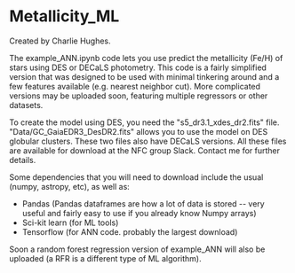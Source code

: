 # Metallicity_ML

Created by Charlie Hughes.

The example_ANN.ipynb code lets you use predict the metallicity (Fe/H) of stars using DES or DECaLS photometry. This code is a fairly simplified version that was designed to be used with minimal tinkering around and a few features available (e.g. nearest neighbor cut). More complicated versions may be uploaded soon, featuring multiple regressors or other datasets.

To create the model using DES, you need the "s5_dr3.1_xdes_dr2.fits" file. "Data/GC_GaiaEDR3_DesDR2.fits" allows you to use the model on DES globular clusters. These two files also have DECaLS versions. All these files are available for download at the NFC group Slack. Contact me for further details.

Some dependencies that you will need to download include the usual (numpy, astropy, etc), as well as:
- Pandas (Pandas dataframes are how a lot of data is stored -- very useful and fairly easy to use if you already know Numpy arrays)
- Sci-kit learn (for ML tools)
- Tensorflow (for ANN code. probably the largest download)


Soon a random forest regression version of example_ANN will also be uploaded (a RFR is a different type of ML algorithm).
